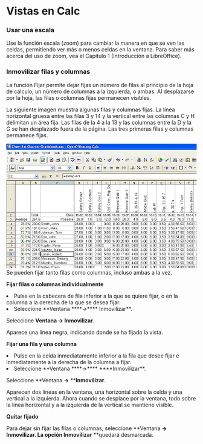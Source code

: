 
# Vistas en Calc

### Usar una escala

Use la función escala (zoom) para cambiar la manera en que se ven las celdas, permitiendo ver más o menos celdas en la ventana. Para saber más acerca del uso de zoom, vea el Capítulo 1 (Introducción a LibreOffice).

### Inmovilizar filas y columnas

La función Fijar permite dejar fijas un número de filas al principio de la hoja de cálculo, un número de columnas a la izquierda, o ambas. Al desplazarse por la hoja, las filas o columnas fijas permanecen visibles.

La siguiente imagen muestra algunas filas y columnas fijas. La línea horizontal gruesa entre las filas 3 y 14 y la vertical entre las columnas C y H delimitan un área fija. Las filas de la 4 a la 13 y las columnas entre la D y la G se han desplazado fuera de la página. Las tres primeras filas y columnas permanece fijas.

![](https://raw.githubusercontent.com/catedu/libreOffice-la-suite-ofimatica-libre/master/img/FijarCeldas.png)
Se pueden fijar tanto filas como columnas, incluso ambas a la vez.

**Fijar filas o columnas individualmente**

<li>
Pulse en la cabecera de fila inferior a la que se quiere fijar, o en la columna a la derecha de la que se desea fijar.
</li>
<li>
Seleccione **Ventana ****→**** Inmovilizar**.
</li>

Seleccione **Ventana ****→**** Inmovilizar**.

Aparece una línea negra, indicando donde se ha fijado la vista.

**Fijar una fila y una columna**

<li>
Pulse en la celda inmediatamente inferior a la fila que desee fijar e inmediatamente a la derecha de la columna a fijar.
</li>
<li>
Seleccione **Ventana ****→**** ****Inmovilizar**.
</li>

Seleccione **Ventana ****→**** ****Inmovilizar**.

Aparecen dos lineas en la ventana, una horizontal sobre la celda y una vertical a la izquierda. Ahora cuando se desplace por la ventana, todo sobre la línea horizontal y a la izquierda de la vertical se mantiene visible.

**Quitar fijado**

Para dejar sin fijar las filas o columnas, seleccione **Ventana ****→**** ****Inmovilizar**. La opción **Inmovilizar**** **quedará desmarcada.

